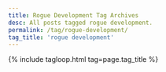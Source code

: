 ```yaml
---
title: Rogue Development Tag Archives
desc: All posts tagged rogue development.
permalink: /tag/rogue-development/
tag_title: 'rogue development'
---
```

{% include tagloop.html tag=page.tag_title %}